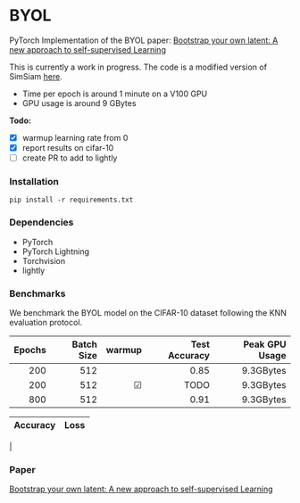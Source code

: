 # BYOL
PyTorch Implementation of the BYOL paper: [Bootstrap your own latent: A new approach to self-supervised Learning](https://arxiv.org/abs/2006.07733)


This is currently a work in progress. The code is a modified version of SimSiam [here](https://github.com/IgorSusmelj/simsiam-cifar10).

- Time per epoch is around 1 minute on a V100 GPU
- GPU usage is around 9 GBytes

**Todo:**

- [X] warmup learning rate from 0
- [X] report results on cifar-10
- [ ] create PR to add to lightly

### Installation
```
pip install -r requirements.txt
```

### Dependencies

- PyTorch
- PyTorch Lightning
- Torchvision
- lightly

### Benchmarks
We benchmark the BYOL model on the CIFAR-10 dataset following the KNN evaluation protocol.


Epochs | Batch Size | warmup | Test Accuracy | Peak GPU Usage
------:|---------:|------:|-------:|---------------:
200 | 512 | | 0.85 | 9.3GBytes
200 | 512 |&#x2611; | TODO | 9.3GBytes
800 | 512 |  | 0.91 | 9.3GBytes

Accuracy             |  Loss 
:-------------------------:|:-------------------------:
 |


### Paper

 [Bootstrap your own latent: A new approach to self-supervised Learning](https://arxiv.org/abs/2006.07733)
